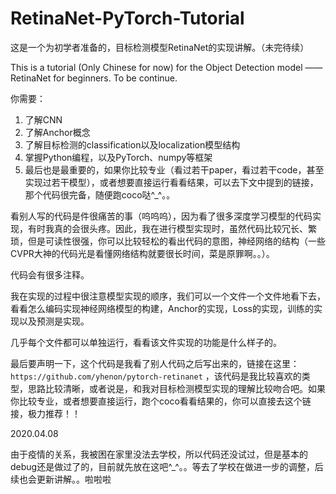 # RetinaNet-PyTorch-Tutorial

这是一个为初学者准备的，目标检测模型RetinaNet的实现讲解。（未完待续）

This is a tutorial (Only Chinese for now) for the Object Detection model —— RetinaNet for beginners. To be continue. 

你需要：

1. 了解CNN
2. 了解Anchor概念
3. 了解目标检测的classification以及localization模型结构
4. 掌握Python编程，以及PyTorch、numpy等框架
5. 最后也是最重要的，如果你比较专业（看过若干paper，看过若干code，甚至实现过若干模型），或者想要直接运行看看结果，可以去下文中提到的链接，那个代码很完备，随便跑coco哒^_^。。

看别人写的代码是件很痛苦的事（呜呜呜），因为看了很多深度学习模型的代码实现，有时我真的会很头疼。因此，我在进行模型实现时，虽然代码比较冗长、繁琐，但是可读性很强，你可以比较轻松的看出代码的意图，神经网络的结构（一些CVPR大神的代码光是看懂网络结构就要很长时间，菜是原罪啊。。）。

代码会有很多注释。

我在实现的过程中很注意模型实现的顺序，我们可以一个文件一个文件地看下去，看看怎么编码实现神经网络模型的构建，Anchor的实现，Loss的实现，训练的实现以及预测是实现。

几乎每个文件都可以单独运行，看看该文件实现的功能是什么样子的。

最后要声明一下，这个代码是我看了别人代码之后写出来的，链接在这里：`https://github.com/yhenon/pytorch-retinanet` ，该代码是我比较喜欢的类型，思路比较清晰，或者说是，和我对目标检测模型实现的理解比较吻合吧。如果你比较专业，或者想要直接运行，跑个coco看看结果的，你可以直接去这个链接，极力推荐！！



2020.04.08

由于疫情的关系，我被困在家里没法去学校，所以代码还没试过，但是基本的debug还是做过了的，目前就先放在这吧^_^。。等去了学校在做进一步的调整，后续也会更新讲解。。啦啦啦